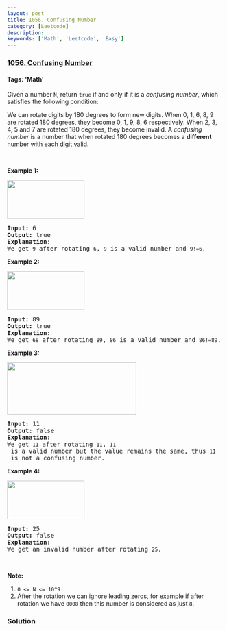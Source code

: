 ```yaml
---
layout: post
title: 1056. Confusing Number
category: [Leetcode]
description: 
keywords: ['Math', 'Leetcode', 'Easy']
---
```

### [1056. Confusing Number](https://leetcode.com/problems/confusing-number)

#### Tags: 'Math'

<div class="content__u3I1 question-content__JfgR"><div><p>Given a number <code>N</code>, return <code>true</code> if and only if it is a <em>confusing number</em>, which satisfies the following condition:</p>
<p>We can rotate digits by 180 degrees to form new digits. When 0, 1, 6, 8, 9 are rotated 180 degrees, they become 0, 1, 9, 8, 6 respectively. When 2, 3, 4, 5 and 7 are rotated 180 degrees, they become invalid. A <em>confusing number</em> is a number that when rotated 180 degrees becomes a <strong>different</strong> number with each digit valid.</p>
<p> </p>
<p><strong>Example 1:</strong></p>
<p><img alt="" src="https://assets.leetcode.com/uploads/2019/03/23/1268_1.png" style="width: 180px; height: 90px;"/></p>
<pre><strong>Input: </strong><span id="example-input-1-1">6</span>
<strong>Output: </strong><span id="example-output-1">true</span>
<strong>Explanation: </strong>
We get <code>9</code> after rotating <code>6</code>, <code>9</code> is a valid number and <code>9!=6</code>.
</pre>
<p><strong>Example 2:</strong></p>
<p><img alt="" src="https://assets.leetcode.com/uploads/2019/03/23/1268_2.png" style="width: 180px; height: 90px;"/></p>
<pre><strong>Input: </strong><span id="example-input-2-1">89</span>
<strong>Output: </strong><span id="example-output-2">true</span>
<strong>Explanation: </strong>
We get <code>68</code> after rotating <code>89</code>, <code>86</code> is a valid number and <code>86!=89</code>.
</pre>
<p><strong>Example 3:</strong></p>
<p><img alt="" src="https://assets.leetcode.com/uploads/2019/03/26/1268_3.png" style="width: 301px; height: 121px;"/></p>
<pre><strong>Input: </strong><span id="example-input-3-1">11</span>
<strong>Output: </strong><span id="example-output-3">false</span>
<strong>Explanation: </strong>
We get <code>11</code> after rotating <code>11</code>, <code>11</code> is a valid number but the value remains the same, thus <code>11</code> is not a confusing number.
</pre>
<p><strong>Example 4:</strong></p>
<p><img alt="" src="https://assets.leetcode.com/uploads/2019/03/23/1268_4.png" style="width: 180px; height: 90px;"/></p>
<pre><strong>Input: </strong><span id="example-input-4-1">25</span>
<strong>Output: </strong><span id="example-output-4">false</span>
<strong>Explanation: </strong>
We get an invalid number after rotating <code>25</code>.
</pre>
<p> </p>
<p><strong>Note:</strong></p>
<ol>
<li><code>0 &lt;= N &lt;= 10^9</code></li>
<li>After the rotation we can ignore leading zeros, for example if after rotation we have <code>0008</code> then this number is considered as just <code>8</code>.</li>
</ol></div></div>

### Solution

